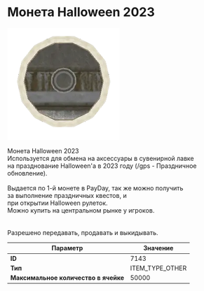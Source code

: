 # Монета Halloween 2023

![Item Image](../img/7143.webp?raw=true)

Монета Halloween 2023<br>Используется для обмена на аксессуары в сувенирной лавке<br>на празднование Halloween'a в 2023 году (/gps - Праздничное обновление).<br><br>Выдается по 1-й монете в PayDay, так же можно получить<br>за выполнение праздничных квестов, и<br>при открытии Halloween рулеток.<br>Можно купить на центральном рынке у игроков.<br><br><br>Разрешено передавать, продавать и выкидывать.


| Параметр | Значение |
|----------|----------|
| **ID** | 7143 |
| **Тип** | ITEM_TYPE_OTHER |
| **Максимальное количество в ячейке** | 50000 |

